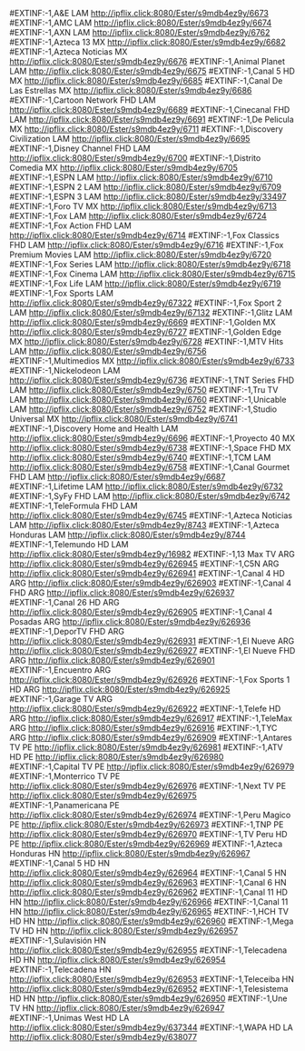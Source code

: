 #EXTINF:-1,A&E LAM
http://ipflix.click:8080/Ester/s9mdb4ez9y/6673
#EXTINF:-1,AMC LAM
http://ipflix.click:8080/Ester/s9mdb4ez9y/6674
#EXTINF:-1,AXN LAM
http://ipflix.click:8080/Ester/s9mdb4ez9y/6762
#EXTINF:-1,Azteca 13 MX
http://ipflix.click:8080/Ester/s9mdb4ez9y/6682
#EXTINF:-1,Azteca Noticias MX
http://ipflix.click:8080/Ester/s9mdb4ez9y/6676
#EXTINF:-1,Animal Planet LAM
http://ipflix.click:8080/Ester/s9mdb4ez9y/6675
#EXTINF:-1,Canal 5 HD MX
http://ipflix.click:8080/Ester/s9mdb4ez9y/6685
#EXTINF:-1,Canal De Las Estrellas MX
http://ipflix.click:8080/Ester/s9mdb4ez9y/6686
#EXTINF:-1,Cartoon Network FHD LAM
http://ipflix.click:8080/Ester/s9mdb4ez9y/6689
#EXTINF:-1,Cinecanal FHD LAM
http://ipflix.click:8080/Ester/s9mdb4ez9y/6691
#EXTINF:-1,De Pelicula MX
http://ipflix.click:8080/Ester/s9mdb4ez9y/6711
#EXTINF:-1,Discovery Civilization LAM
http://ipflix.click:8080/Ester/s9mdb4ez9y/6695
#EXTINF:-1,Disney Channel FHD LAM
http://ipflix.click:8080/Ester/s9mdb4ez9y/6700
#EXTINF:-1,Distrito Comedia MX
http://ipflix.click:8080/Ester/s9mdb4ez9y/6705
#EXTINF:-1,ESPN LAM
http://ipflix.click:8080/Ester/s9mdb4ez9y/6710
#EXTINF:-1,ESPN 2 LAM
http://ipflix.click:8080/Ester/s9mdb4ez9y/6709
#EXTINF:-1,ESPN 3 LAM
http://ipflix.click:8080/Ester/s9mdb4ez9y/33497
#EXTINF:-1,Foro TV MX
http://ipflix.click:8080/Ester/s9mdb4ez9y/6713
#EXTINF:-1,Fox LAM
http://ipflix.click:8080/Ester/s9mdb4ez9y/6724
#EXTINF:-1,Fox Action FHD LAM
http://ipflix.click:8080/Ester/s9mdb4ez9y/6714
#EXTINF:-1,Fox Classics FHD LAM
http://ipflix.click:8080/Ester/s9mdb4ez9y/6716
#EXTINF:-1,Fox Premium Movies LAM
http://ipflix.click:8080/Ester/s9mdb4ez9y/6720
#EXTINF:-1,Fox Series LAM
http://ipflix.click:8080/Ester/s9mdb4ez9y/6718
#EXTINF:-1,Fox Cinema LAM
http://ipflix.click:8080/Ester/s9mdb4ez9y/6715
#EXTINF:-1,Fox Life LAM
http://ipflix.click:8080/Ester/s9mdb4ez9y/6719
#EXTINF:-1,Fox Sports LAM
http://ipflix.click:8080/Ester/s9mdb4ez9y/67322
#EXTINF:-1,Fox Sport 2 LAM
http://ipflix.click:8080/Ester/s9mdb4ez9y/67132
#EXTINF:-1,Glitz LAM
http://ipflix.click:8080/Ester/s9mdb4ez9y/6669
#EXTINF:-1,Golden MX
http://ipflix.click:8080/Ester/s9mdb4ez9y/6727
#EXTINF:-1,Golden Edge MX
http://ipflix.click:8080/Ester/s9mdb4ez9y/6728
#EXTINF:-1,MTV Hits LAM
http://ipflix.click:8080/Ester/s9mdb4ez9y/6756
#EXTINF:-1,Multimedios MX
http://ipflix.click:8080/Ester/s9mdb4ez9y/6733
#EXTINF:-1,Nickelodeon LAM
http://ipflix.click:8080/Ester/s9mdb4ez9y/6736
#EXTINF:-1,TNT Series FHD LAM
http://ipflix.click:8080/Ester/s9mdb4ez9y/6750
#EXTINF:-1,Tru TV LAM
http://ipflix.click:8080/Ester/s9mdb4ez9y/6760
#EXTINF:-1,Unicable LAM
http://ipflix.click:8080/Ester/s9mdb4ez9y/6752
#EXTINF:-1,Studio Universal MX
http://ipflix.click:8080/Ester/s9mdb4ez9y/6741
#EXTINF:-1,Discovery Home and Health LAM
http://ipflix.click:8080/Ester/s9mdb4ez9y/6696
#EXTINF:-1,Proyecto 40 MX
http://ipflix.click:8080/Ester/s9mdb4ez9y/6738
#EXTINF:-1,Space FHD MX
http://ipflix.click:8080/Ester/s9mdb4ez9y/6740
#EXTINF:-1,TCM LAM
http://ipflix.click:8080/Ester/s9mdb4ez9y/6758
#EXTINF:-1,Canal Gourmet FHD LAM
http://ipflix.click:8080/Ester/s9mdb4ez9y/6687
#EXTINF:-1,Lifetime LAM
http://ipflix.click:8080/Ester/s9mdb4ez9y/6732
#EXTINF:-1,SyFy FHD LAM
http://ipflix.click:8080/Ester/s9mdb4ez9y/6742
#EXTINF:-1,TeleFormula FHD LAM
http://ipflix.click:8080/Ester/s9mdb4ez9y/6745
#EXTINF:-1,Azteca Noticias LAM
http://ipflix.click:8080/Ester/s9mdb4ez9y/8743
#EXTINF:-1,Azteca Honduras LAM
http://ipflix.click:8080/Ester/s9mdb4ez9y/8744
#EXTINF:-1,Telemundo HD LAM
http://ipflix.click:8080/Ester/s9mdb4ez9y/16982
#EXTINF:-1,13 Max TV ARG
http://ipflix.click:8080/Ester/s9mdb4ez9y/626945
#EXTINF:-1,C5N ARG
http://ipflix.click:8080/Ester/s9mdb4ez9y/626941
#EXTINF:-1,Canal 4 HD ARG
http://ipflix.click:8080/Ester/s9mdb4ez9y/626903
#EXTINF:-1,Canal 4 FHD ARG
http://ipflix.click:8080/Ester/s9mdb4ez9y/626937
#EXTINF:-1,Canal 26 HD ARG
http://ipflix.click:8080/Ester/s9mdb4ez9y/626905
#EXTINF:-1,Canal 4 Posadas ARG
http://ipflix.click:8080/Ester/s9mdb4ez9y/626936
#EXTINF:-1,DeporTV FHD ARG
http://ipflix.click:8080/Ester/s9mdb4ez9y/626931
#EXTINF:-1,El Nueve ARG
http://ipflix.click:8080/Ester/s9mdb4ez9y/626927
#EXTINF:-1,El Nueve FHD ARG
http://ipflix.click:8080/Ester/s9mdb4ez9y/626901
#EXTINF:-1,Encuentro ARG
http://ipflix.click:8080/Ester/s9mdb4ez9y/626926
#EXTINF:-1,Fox Sports 1 HD ARG
http://ipflix.click:8080/Ester/s9mdb4ez9y/626925
#EXTINF:-1,Garage TV ARG
http://ipflix.click:8080/Ester/s9mdb4ez9y/626922
#EXTINF:-1,Telefe HD ARG
http://ipflix.click:8080/Ester/s9mdb4ez9y/626917
#EXTINF:-1,TeleMax ARG
http://ipflix.click:8080/Ester/s9mdb4ez9y/626916
#EXTINF:-1,TYC ARG
http://ipflix.click:8080/Ester/s9mdb4ez9y/626909
#EXTINF:-1,Antares TV PE
http://ipflix.click:8080/Ester/s9mdb4ez9y/626981
#EXTINF:-1,ATV HD PE
http://ipflix.click:8080/Ester/s9mdb4ez9y/626980
#EXTINF:-1,Capital TV PE
http://ipflix.click:8080/Ester/s9mdb4ez9y/626979
#EXTINF:-1,Monterrico TV PE
http://ipflix.click:8080/Ester/s9mdb4ez9y/626976
#EXTINF:-1,Next TV PE
http://ipflix.click:8080/Ester/s9mdb4ez9y/626975
#EXTINF:-1,Panamericana PE
http://ipflix.click:8080/Ester/s9mdb4ez9y/626974
#EXTINF:-1,Peru Magico PE
http://ipflix.click:8080/Ester/s9mdb4ez9y/626973
#EXTINF:-1,TNP PE
http://ipflix.click:8080/Ester/s9mdb4ez9y/626970
#EXTINF:-1,TV Peru HD PE
http://ipflix.click:8080/Ester/s9mdb4ez9y/626969
#EXTINF:-1,Azteca Honduras HN
http://ipflix.click:8080/Ester/s9mdb4ez9y/626967
#EXTINF:-1,Canal 5 HD HN
http://ipflix.click:8080/Ester/s9mdb4ez9y/626964
#EXTINF:-1,Canal 5 HN
http://ipflix.click:8080/Ester/s9mdb4ez9y/626963
#EXTINF:-1,Canal 6 HN
http://ipflix.click:8080/Ester/s9mdb4ez9y/626962
#EXTINF:-1,Canal 11 HD HN
http://ipflix.click:8080/Ester/s9mdb4ez9y/626966
#EXTINF:-1,Canal 11 HN
http://ipflix.click:8080/Ester/s9mdb4ez9y/626965
#EXTINF:-1,HCH TV HD HN
http://ipflix.click:8080/Ester/s9mdb4ez9y/626960
#EXTINF:-1,Mega TV HD HN
http://ipflix.click:8080/Ester/s9mdb4ez9y/626957
#EXTINF:-1,Sulavisión HN
http://ipflix.click:8080/Ester/s9mdb4ez9y/626955
#EXTINF:-1,Telecadena HD HN
http://ipflix.click:8080/Ester/s9mdb4ez9y/626954
#EXTINF:-1,Telecadena HN
http://ipflix.click:8080/Ester/s9mdb4ez9y/626953
#EXTINF:-1,Teleceiba HN
http://ipflix.click:8080/Ester/s9mdb4ez9y/626952
#EXTINF:-1,Telesistema HD HN
http://ipflix.click:8080/Ester/s9mdb4ez9y/626950
#EXTINF:-1,Une TV HN
http://ipflix.click:8080/Ester/s9mdb4ez9y/626947
#EXTINF:-1,Unimas West HD LA
http://ipflix.click:8080/Ester/s9mdb4ez9y/637344
#EXTINF:-1,WAPA HD LA
http://ipflix.click:8080/Ester/s9mdb4ez9y/638077
